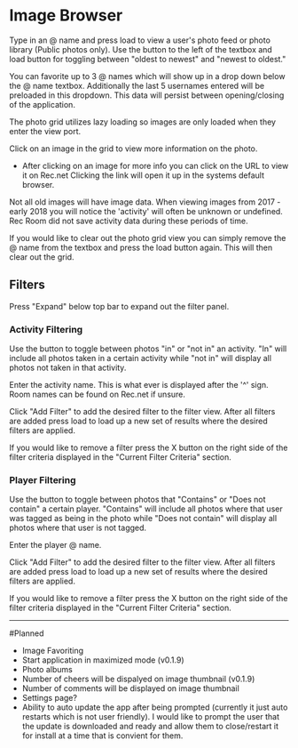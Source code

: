 # Image Browser

Type in an @ name and press load to view a user's photo feed or photo library (Public photos only).  Use the button to the left of the textbox and load button for toggling between "oldest to newest" and "newest to oldest."  

You can favorite up to 3 @ names which will show up in a drop down below the @ name textbox.  Additionally the last 5 usernames entered will be preloaded in this dropdown.  This data will persist between opening/closing of the application.

The photo grid utilizes lazy loading so images are only loaded when they enter the view port.

Click on an image in the grid to view more information on the photo.
- After clicking on an image for more info you can click on the URL to view it on Rec.net  Clicking the link will open it up in the systems default browser.

Not all old images will have image data.  When viewing images from 2017 - early 2018 you will notice the 'activity' will often be unknown or undefined.  Rec Room did not save activity data during these periods of time.

If you would like to clear out the photo grid view you can simply remove the @ name from the textbox and press the load button again.  This will then clear out the grid.

##  Filters
Press "Expand" below top bar to expand out the filter panel.

### Activity Filtering
Use the button to toggle between photos "in" or "not in" an activity.  "In" will include all photos taken in a certain activity while "not in" will display all photos not taken in that activity.

Enter the activity name.  This is what ever is displayed after the '^' sign.  Room names can be found on Rec.net if unsure. 

Click "Add Filter" to add the desired filter to the filter view.  After all filters are added press load to load up a new set of results where the desired filters are applied.

If you would like to remove a filter press the X button on the right side of the filter criteria displayed in the "Current Filter Criteria" section.

### Player Filtering
Use the button to toggle between photos that "Contains" or "Does not contain" a certain player.  "Contains" will include all photos where that user was tagged as being in the photo while "Does not contain" will display all photos where that user is not tagged.

Enter the player @ name. 

Click "Add Filter" to add the desired filter to the filter view.  After all filters are added press load to load up a new set of results where the desired filters are applied.

If you would like to remove a filter press the X button on the right side of the filter criteria displayed in the "Current Filter Criteria" section.


------------

#Planned
- Image Favoriting
- Start application in maximized mode (v0.1.9)
- Photo albums
- Number of cheers will be dispalyed on image thumbnail (v0.1.9)
- Number of comments will be displayed on image thumbnail
- Settings page?
- Ability to auto update the app after being prompted (currently it just auto restarts which is not user friendly).  I would like to prompt the user that the update is downloaded and ready and allow them to close/restart it for install at a time that is convient for them.

